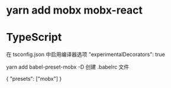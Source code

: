 # yarn add mobx mobx-react 

# TypeScript
在 tsconfig.json 中启用编译器选项 "experimentalDecorators": true 

yarn add babel-preset-mobx -D
创建 .babelrc 文件

{
  "presets": ["mobx"]
}
